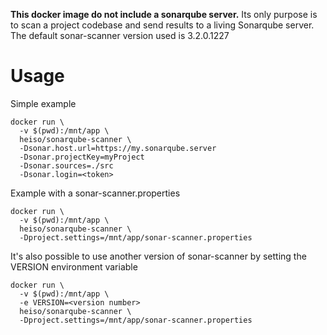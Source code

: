 

**This docker image do not include a sonarqube server.**
Its only purpose is to scan a project codebase and send results to a living Sonarqube server.
The default sonar-scanner version used is 3.2.0.1227

# Usage
Simple example
```
docker run \
  -v $(pwd):/mnt/app \
  heiso/sonarqube-scanner \
  -Dsonar.host.url=https://my.sonarqube.server
  -Dsonar.projectKey=myProject
  -Dsonar.sources=./src
  -Dsonar.login=<token>
```

Example with a sonar-scanner.properties
```
docker run \
  -v $(pwd):/mnt/app \
  heiso/sonarqube-scanner \
  -Dproject.settings=/mnt/app/sonar-scanner.properties
```

It's also possible to use another version of sonar-scanner by setting the VERSION environment variable
```
docker run \
  -v $(pwd):/mnt/app \
  -e VERSION=<version number>
  heiso/sonarqube-scanner \
  -Dproject.settings=/mnt/app/sonar-scanner.properties
```
